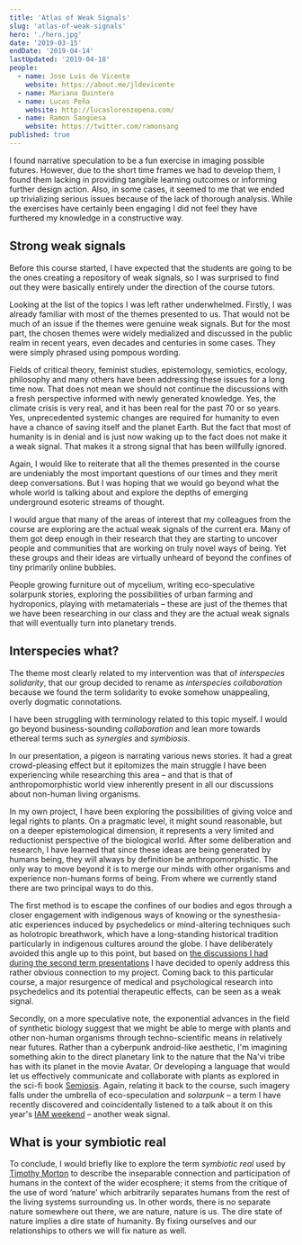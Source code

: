 ```yaml
---
title: 'Atlas of Weak Signals'
slug: 'atlas-of-weak-signals'
hero: './hero.jpg'
date: '2019-03-15'
endDate: '2019-04-14'
lastUpdated: '2019-04-18'
people:
  - name: Jose Luis de Vicente
    website: https://about.me/jldevicente
  - name: Mariana Quintero
  - name: Lucas Peña
    website: http://lucaslorenzopena.com/
  - name: Ramon Sangüesa
    website: https://twitter.com/ramonsang
published: true
---
```


I found narrative speculation to be a fun exercise in imaging possible futures. However, due to the short time frames we had to develop them, I found them lacking in providing tangible learning outcomes or informing further design action. Also, in some cases, it seemed to me that we ended up trivializing serious issues because of the lack of thorough analysis. While the exercises have certainly been engaging I did not feel they have furthered my knowledge in a constructive way.

## Strong weak signals

Before this course started, I have expected that the students are going to be the ones creating a repository of weak signals, so I was surprised to find out they were basically entirely under the direction of the course tutors.

Looking at the list of the topics I was left rather underwhelmed. Firstly, I was already familiar with most of the themes presented to us. That would not be much of an issue if the themes were genuine weak signals. But for the most part, the chosen themes were widely medialized and discussed in the public realm in recent years, even decades and centuries in some cases. They were simply phrased using pompous wording.

Fields of critical theory, feminist studies, epistemology, semiotics, ecology, philosophy and many others have been addressing these issues for a long time now. That does not mean we should not continue the discussions with a fresh perspective informed with newly generated knowledge. Yes, the climate crisis is very real, and it has been real for the past 70 or so years. Yes, unprecedented systemic changes are required for humanity to even have a chance of saving itself and the planet Earth. But the fact that most of humanity is in denial and is just now waking up to the fact does not make it a weak signal. That makes it a strong signal that has been willfully ignored.

Again, I would like to reiterate that all the themes presented in the course are undeniably the most important questions of our times and they merit deep conversations. But I was hoping that we would go beyond what the whole world is talking about and explore the depths of emerging underground esoteric streams of thought.

I would argue that many of the areas of interest that my colleagues from the course are exploring are the actual weak signals of the current era. Many of them got deep enough in their research that they are starting to uncover people and communities that are working on truly novel ways of being. Yet these groups and their ideas are virtually unheard of beyond the confines of tiny primarily online bubbles.

People growing furniture out of mycelium, writing eco-speculative solarpunk stories, exploring the possibilities of urban farming and hydroponics, playing with metamaterials – these are just of the themes that we have been researching in our class and they are the actual weak signals that will eventually turn into planetary trends.

## Interspecies what?

The theme most clearly related to my intervention was that of *interspecies solidarity*, that our group decided to rename as *interspecies collaboration* because we found the term solidarity to evoke somehow unappealing, overly dogmatic connotations.

I have been struggling with terminology related to this topic myself. I would go beyond business-sounding *collaboration* and lean more towards ethereal terms such as *synergies* and *symbiosis*.

In our presentation, a pigeon is narrating various news stories. It had a great crowd-pleasing effect but it epitomizes the main struggle I have been experiencing while researching this area – and that is that of anthropomorphistic world view inherently present in all our discussions about non-human living organisms.

In my own project, I have been exploring the possibilities of giving voice and legal rights to plants. On a pragmatic level, it might sound reasonable, but on a deeper epistemological dimension, it represents a very limited and reductionist perspective of the biological world. After some deliberation and research, I have learned that since these ideas are being generated by humans being, they will always by definition be anthropomorphistic. The only way to move beyond it is to merge our minds with other organisms and experience non-humans forms of being. From where we currently stand there are two principal ways to do this.

The first method is to escape the confines of our bodies and egos through a closer engagement with indigenous ways of knowing or the synesthesia-atic experiences induced by psychedelics or mind-altering techniques such as holotropic breathwork, which have a long-standing historical tradition particularly in indigenous cultures around the globe. I have deliberately avoided this angle up to this point, but based on [the discussions I had during the second term presentations](/reflections/continuing-the-dialogues/) I have decided to openly address this rather obvious connection to my project. Coming back to this particular course, a major resurgence of medical and psychological research into psychedelics and its potential therapeutic effects, can be seen as a weak signal.

Secondly, on a more speculative note, the exponential advances in the field of synthetic biology suggest that we might be able to merge with plants and other non-human organisms through techno-scientific means in relatively near futures. Rather than a cyberpunk android-like aesthetic, I'm imagining something akin to the direct planetary link to the nature that the Na'vi tribe has with its planet in the movie Avatar. Or developing a language that would let us effectively communicate and collaborate with plants as explored in the sci-fi book [Semiosis](https://www.goodreads.com/book/show/35018907-semiosis). Again, relating it back to the course, such imagery falls under the umbrella of eco-speculation and *solarpunk* – a term I have recently discovered and coincidentally listened to a talk about it on this year's [IAM weekend](https://www.internetagemedia.com/) – another weak signal.

## What is your symbiotic real 

To conclude, I would briefly like to explore the term *symbiotic real* used by [Timothy Morton](https://www.wikiwand.com/en/Timothy_Morton) to describe the inseparable connection and participation of humans in the context of the wider ecosphere; it stems from the critique of the use of word ‘nature’ which arbitrarily separates humans from the rest of the living systems surrounding us. In other words, there is no separate nature somewhere out there, we are nature, nature is us. The dire state of nature implies a dire state of humanity. By fixing ourselves and our relationships to others we will fix nature as well.